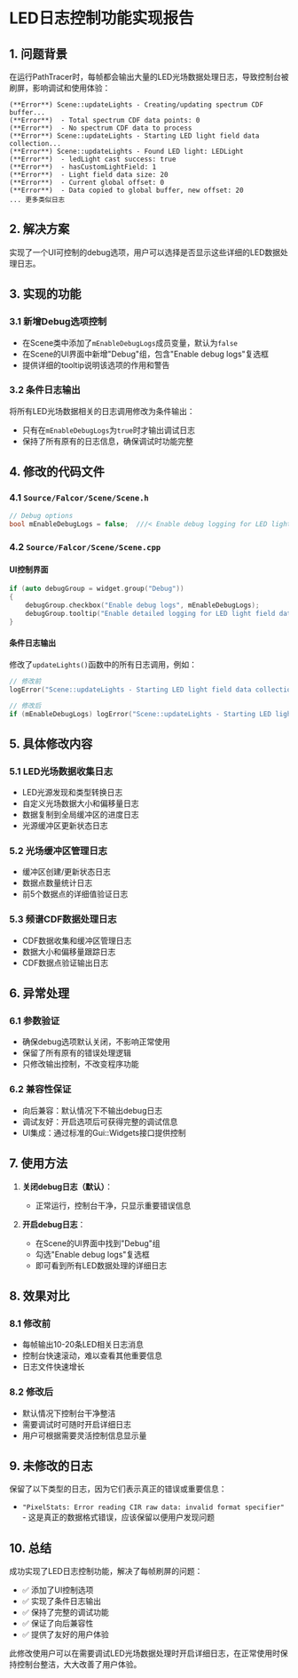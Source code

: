 # LED日志控制功能实现报告

## 1. 问题背景

在运行PathTracer时，每帧都会输出大量的LED光场数据处理日志，导致控制台被刷屏，影响调试和使用体验：

```
(**Error**) Scene::updateLights - Creating/updating spectrum CDF buffer...
(**Error**)  - Total spectrum CDF data points: 0
(**Error**)  - No spectrum CDF data to process
(**Error**) Scene::updateLights - Starting LED light field data collection...
(**Error**) Scene::updateLights - Found LED light: LEDLight
(**Error**)  - ledLight cast success: true
(**Error**)  - hasCustomLightField: 1
(**Error**)  - Light field data size: 20
(**Error**)  - Current global offset: 0
(**Error**)  - Data copied to global buffer, new offset: 20
... 更多类似日志
```

## 2. 解决方案

实现了一个UI可控制的debug选项，用户可以选择是否显示这些详细的LED数据处理日志。

## 3. 实现的功能

### 3.1 新增Debug选项控制
- 在Scene类中添加了`mEnableDebugLogs`成员变量，默认为`false`
- 在Scene的UI界面中新增"Debug"组，包含"Enable debug logs"复选框
- 提供详细的tooltip说明该选项的作用和警告

### 3.2 条件日志输出
将所有LED光场数据相关的日志调用修改为条件输出：
- 只有在`mEnableDebugLogs`为`true`时才输出调试日志
- 保持了所有原有的日志信息，确保调试时功能完整

## 4. 修改的代码文件

### 4.1 `Source/Falcor/Scene/Scene.h`
```cpp
// Debug options
bool mEnableDebugLogs = false;  ///< Enable debug logging for LED light updates and other operations.
```

### 4.2 `Source/Falcor/Scene/Scene.cpp`

#### UI控制界面
```cpp
if (auto debugGroup = widget.group("Debug"))
{
    debugGroup.checkbox("Enable debug logs", mEnableDebugLogs);
    debugGroup.tooltip("Enable detailed logging for LED light field data updates, spectrum CDF processing, and other operations. Warning: This can generate many log messages.", true);
}
```

#### 条件日志输出
修改了`updateLights()`函数中的所有日志调用，例如：
```cpp
// 修改前
logError("Scene::updateLights - Starting LED light field data collection...");

// 修改后  
if (mEnableDebugLogs) logError("Scene::updateLights - Starting LED light field data collection...");
```

## 5. 具体修改内容

### 5.1 LED光场数据收集日志
- LED光源发现和类型转换日志
- 自定义光场数据大小和偏移量日志
- 数据复制到全局缓冲区的进度日志
- 光源缓冲区更新状态日志

### 5.2 光场缓冲区管理日志
- 缓冲区创建/更新状态日志
- 数据点数量统计日志
- 前5个数据点的详细值验证日志

### 5.3 频谱CDF数据处理日志
- CDF数据收集和缓冲区管理日志
- 数据大小和偏移量跟踪日志
- CDF数据点验证输出日志

## 6. 异常处理

### 6.1 参数验证
- 确保debug选项默认关闭，不影响正常使用
- 保留了所有原有的错误处理逻辑
- 只修改输出控制，不改变程序功能

### 6.2 兼容性保证
- 向后兼容：默认情况下不输出debug日志
- 调试友好：开启选项后可获得完整的调试信息
- UI集成：通过标准的Gui::Widgets接口提供控制

## 7. 使用方法

1. **关闭debug日志（默认）**：
   - 正常运行，控制台干净，只显示重要错误信息

2. **开启debug日志**：
   - 在Scene的UI界面中找到"Debug"组
   - 勾选"Enable debug logs"复选框
   - 即可看到所有LED数据处理的详细日志

## 8. 效果对比

### 8.1 修改前
- 每帧输出10-20条LED相关日志消息
- 控制台快速滚动，难以查看其他重要信息
- 日志文件快速增长

### 8.2 修改后
- 默认情况下控制台干净整洁
- 需要调试时可随时开启详细日志
- 用户可根据需要灵活控制信息显示量

## 9. 未修改的日志

保留了以下类型的日志，因为它们表示真正的错误或重要信息：
- `"PixelStats: Error reading CIR raw data: invalid format specifier"` - 这是真正的数据格式错误，应该保留以便用户发现问题

## 10. 总结

成功实现了LED日志控制功能，解决了每帧刷屏的问题：
- ✅ 添加了UI控制选项
- ✅ 实现了条件日志输出  
- ✅ 保持了完整的调试功能
- ✅ 保证了向后兼容性
- ✅ 提供了友好的用户体验

此修改使用户可以在需要调试LED光场数据处理时开启详细日志，在正常使用时保持控制台整洁，大大改善了用户体验。 